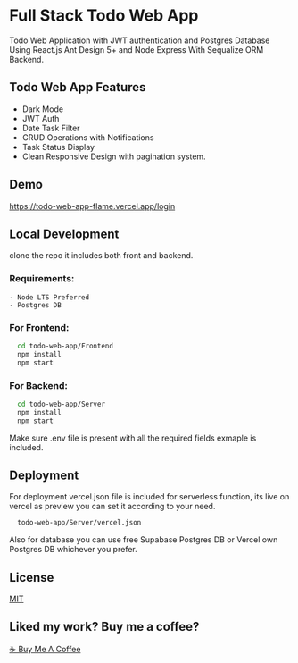 
# Full Stack Todo Web App

Todo Web Application with JWT authentication and Postgres Database Using React.js Ant Design 5+ and Node Express With Sequalize ORM Backend.



## Todo Web App Features

- Dark Mode
- JWT Auth
- Date Task Filter
- CRUD Operations with Notifications
- Task Status Display
- Clean Responsive Design with pagination system.


## Demo

https://todo-web-app-flame.vercel.app/login


## Local Development

clone the repo it includes both front and backend.

### Requirements:

```
- Node LTS Preferred
- Postgres DB
```

### For Frontend:
```bash
  cd todo-web-app/Frontend
  npm install
  npm start
```

### For Backend:
```bash
  cd todo-web-app/Server
  npm install
  npm start
```
Make sure .env file is present with all the required fields exmaple is included.
    
## Deployment

For deployment vercel.json file is included for serverless function, its live on vercel as preview you can set it according to your need.

```bash
  todo-web-app/Server/vercel.json
```

Also for database you can use free Supabase Postgres DB or Vercel own Postgres DB whichever you prefer.

## License

[MIT](https://choosealicense.com/licenses/mit/)

## Liked my work? Buy me a coffee?
<a href="https://www.buymeacoffee.com/shehari007">☕ Buy Me A Coffee</a>



